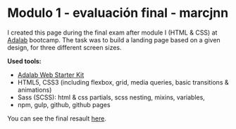 # Modulo 1 - evaluación final - marcjnn

I created this page during the final exam after module I (HTML & CSS) at [Adalab](https://adalab.es/) bootcamp. The task was to build a landing page based on a given design, for three different screen sizes.

**Used tools:**

- [Adalab Web Starter Kit](https://github.com/Adalab/Adalab-web-starter-kit)
- HTML5, CSS3 (including flexbox, grid, media queries, basic transitions & animations)
- Sass (SCSS): html & css partials, scss nesting, mixins, variables,
- npm, gulp, github, github pages

You can see the final resault [here](http://beta.adalab.es/modulo-1-evaluacion-final-marcjnn/).
